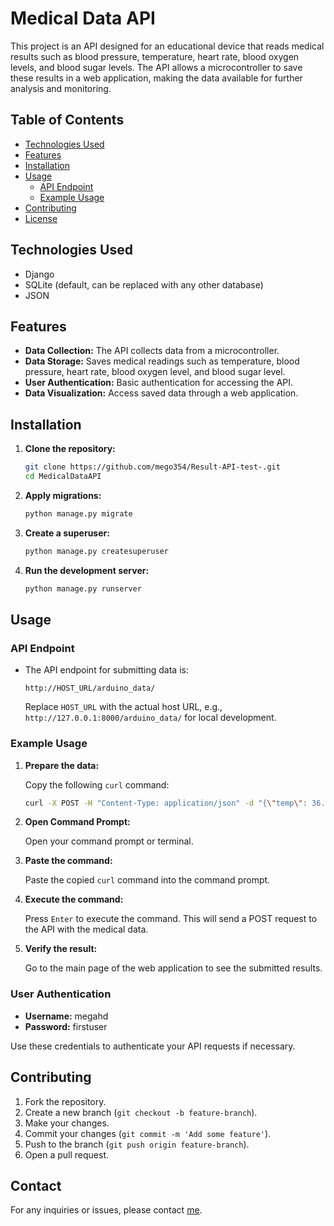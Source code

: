 # Medical Data API

This project is an API designed for an educational device that reads medical results such as blood pressure, temperature, heart rate, blood oxygen levels, and blood sugar levels. The API allows a microcontroller to save these results in a web application, making the data available for further analysis and monitoring.

## Table of Contents

- [Technologies Used](#technologies-used)
- [Features](#features)
- [Installation](#installation)
- [Usage](#usage)
  - [API Endpoint](#api-endpoint)
  - [Example Usage](#example-usage)
- [Contributing](#contributing)
- [License](#license)

## Technologies Used

- Django
- SQLite (default, can be replaced with any other database)
- JSON

## Features

- **Data Collection:** The API collects data from a microcontroller.
- **Data Storage:** Saves medical readings such as temperature, blood pressure, heart rate, blood oxygen level, and blood sugar level.
- **User Authentication:** Basic authentication for accessing the API.
- **Data Visualization:** Access saved data through a web application.

## Installation

1. **Clone the repository:**

    ```sh
    git clone https://github.com/mego354/Result-API-test-.git
    cd MedicalDataAPI
    ```

2. **Apply migrations:**

    ```sh
    python manage.py migrate
    ```

3. **Create a superuser:**

    ```sh
    python manage.py createsuperuser
    ```

4. **Run the development server:**

    ```sh
    python manage.py runserver
    ```

## Usage

### API Endpoint

- The API endpoint for submitting data is:

    ```
    http://HOST_URL/arduino_data/
    ```

    Replace `HOST_URL` with the actual host URL, e.g., `http://127.0.0.1:8000/arduino_data/` for local development.

### Example Usage

1. **Prepare the data:**

    Copy the following `curl` command:

    ```sh
    curl -X POST -H "Content-Type: application/json" -d "{\"temp\": 36.6, \"press\": 1013, \"h_rate\": 72, \"b_oxy\": 98, \"sugar\": 5.5}" http://127.0.0.1:8000/arduino_data/
    ```

2. **Open Command Prompt:**

    Open your command prompt or terminal.

3. **Paste the command:**

    Paste the copied `curl` command into the command prompt.

4. **Execute the command:**

    Press `Enter` to execute the command. This will send a POST request to the API with the medical data.

5. **Verify the result:**

    Go to the main page of the web application to see the submitted results.

### User Authentication

- **Username:** megahd
- **Password:** firstuser

Use these credentials to authenticate your API requests if necessary.

## Contributing

1. Fork the repository.
2. Create a new branch (`git checkout -b feature-branch`).
3. Make your changes.
4. Commit your changes (`git commit -m 'Add some feature'`).
5. Push to the branch (`git push origin feature-branch`).
6. Open a pull request.

## Contact

For any inquiries or issues, please contact [me](https://github.com/mego354).
